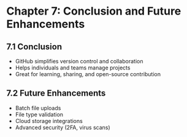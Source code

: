 # Chapter 7: Conclusion and Future Enhancements

## 7.1 Conclusion
- GitHub simplifies version control and collaboration
- Helps individuals and teams manage projects
- Great for learning, sharing, and open-source contribution

## 7.2 Future Enhancements
- Batch file uploads
- File type validation
- Cloud storage integrations
- Advanced security (2FA, virus scans)
